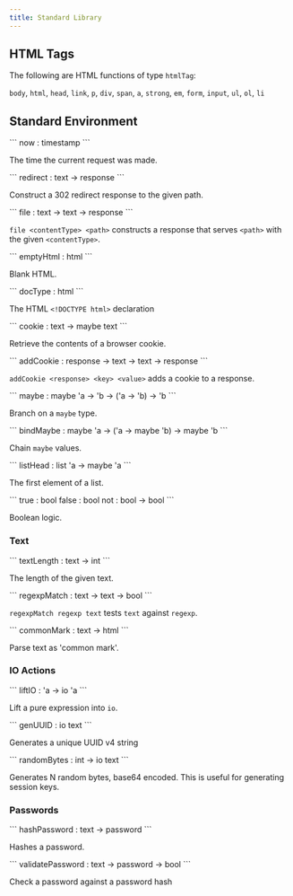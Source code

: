 ```yaml
---
title: Standard Library
---
```


## HTML Tags

The following are HTML functions of type `htmlTag`:

`body`, `html`, `head`, `link`, `p`, `div`, `span`, `a`,
`strong`, `em`, `form`, `input`, `ul`, `ol`, `li`

## Standard Environment

<section>
```
now : timestamp
```

The time the current request was made.
</section>

<section>
```
redirect : text -> response
```

Construct a 302 redirect response to the given path.
</section>

<section>
```
file : text -> text -> response
```

`file <contentType> <path>`
constructs a response that serves `<path>` with the given `<contentType>`.
</section>

<section>
```
emptyHtml : html
```

Blank HTML.
</section>

<section>
```
docType : html
```

The HTML `<!DOCTYPE html>` declaration
</section>

<section>
```
cookie : text -> maybe text
```

Retrieve the contents of a browser cookie.
</section>

<section>
```
addCookie : response -> text -> text -> response
```

`addCookie <response> <key> <value>` adds a cookie to a response.
</section>

<section>
```
maybe : maybe 'a -> 'b -> ('a -> 'b) -> 'b
```

Branch on a `maybe` type.
</section>

<section>
```
bindMaybe : maybe 'a -> ('a -> maybe 'b) -> maybe 'b
```

Chain `maybe` values.
</section>

<section>
```
listHead : list 'a -> maybe 'a
```

The first element of a list.
</section>

<section>
```
true : bool
false : bool
not : bool -> bool
```

Boolean logic.
</section>

### Text

<section>
```
textLength : text -> int
```

The length of the given text.
</section>

<section>
```
regexpMatch : text -> text -> bool
```

`regexpMatch regexp text` tests `text` against `regexp`.
</section>

<section>
```
commonMark : text -> html
```

Parse text as 'common mark'.
</section>

### IO Actions

<section>
```
liftIO : 'a -> io 'a
```

Lift a pure expression into `io`.
</section>

<section>
```
genUUID : io text
```

Generates a unique UUID v4 string
</section>

<section>
```
randomBytes : int -> io text
```

Generates N random bytes, base64 encoded. This is useful for generating session keys.
</section>

### Passwords

<section>
```
hashPassword : text -> password
```

Hashes a password.
</section>

<section>
```
validatePassword : text -> password -> bool
```

Check a password against a password hash
</section>
